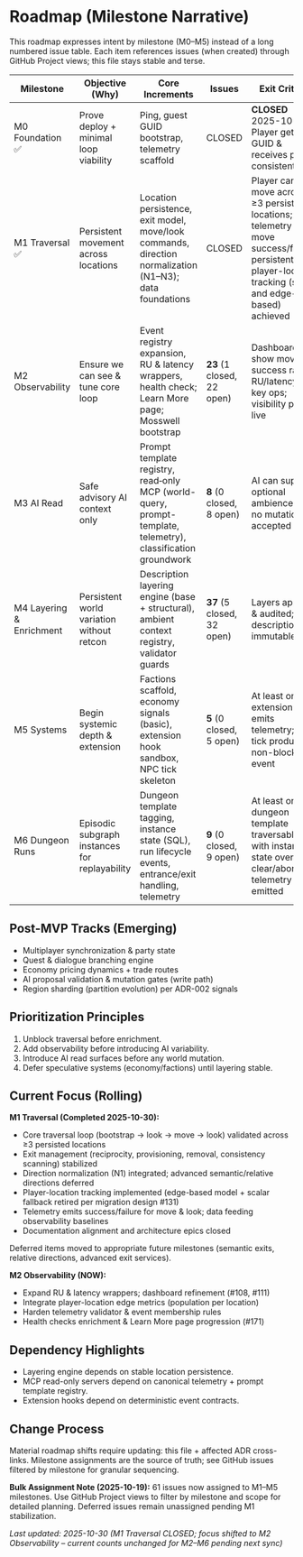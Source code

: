 # Roadmap (Milestone Narrative)

This roadmap expresses intent by milestone (M0–M5) instead of a long numbered issue table. Each item references issues (when created) through GitHub Project views; this file stays stable and terse.

| Milestone                | Objective (Why)                               | Core Increments                                                                                              | Issues                     | Exit Criteria                                                                                                                                           |
| ------------------------ | --------------------------------------------- | ------------------------------------------------------------------------------------------------------------ | -------------------------- | ------------------------------------------------------------------------------------------------------------------------------------------------------- |
| M0 Foundation ✅         | Prove deploy + minimal loop viability         | Ping, guest GUID bootstrap, telemetry scaffold                                                               | CLOSED                     | **CLOSED** 2025-10-19: Player gets GUID & receives ping consistently                                                                                    |
| M1 Traversal ✅          | Persistent movement across locations          | Location persistence, exit model, move/look commands, direction normalization (N1–N3); data foundations      | CLOSED                     | Player can move across ≥3 persisted locations; telemetry for move success/failure; persistent player-location tracking (scalar and edge-based) achieved |
| M2 Observability         | Ensure we can see & tune core loop            | Event registry expansion, RU & latency wrappers, health check; Learn More page; Mosswell bootstrap           | **23** (1 closed, 22 open) | Dashboards show move success rate & RU/latency for key ops; visibility page live                                                                        |
| M3 AI Read               | Safe advisory AI context only                 | Prompt template registry, read‑only MCP (world-query, prompt-template, telemetry), classification groundwork | **8** (0 closed, 8 open)   | AI can supply optional ambience lines; no mutations accepted                                                                                            |
| M4 Layering & Enrichment | Persistent world variation without retcon     | Description layering engine (base + structural), ambient context registry, validator guards                  | **37** (5 closed, 32 open) | Layers applied & audited; base descriptions immutable                                                                                                   |
| M5 Systems               | Begin systemic depth & extension              | Factions scaffold, economy signals (basic), extension hook sandbox, NPC tick skeleton                        | **5** (0 closed, 5 open)   | At least one extension hook emits telemetry; NPC tick produces non-blocking event                                                                       |
| M6 Dungeon Runs          | Episodic subgraph instances for replayability | Dungeon template tagging, instance state (SQL), run lifecycle events, entrance/exit handling, telemetry      | **9** (0 closed, 9 open)   | At least one dungeon template traversable with instance state overlay; clear/abort telemetry emitted                                                    |

## Post-MVP Tracks (Emerging)

-   Multiplayer synchronization & party state
-   Quest & dialogue branching engine
-   Economy pricing dynamics + trade routes
-   AI proposal validation & mutation gates (write path)
-   Region sharding (partition evolution) per ADR-002 signals

## Prioritization Principles

1. Unblock traversal before enrichment.
2. Add observability before introducing AI variability.
3. Introduce AI read surfaces before any world mutation.
4. Defer speculative systems (economy/factions) until layering stable.

## Current Focus (Rolling)

**M1 Traversal (Completed 2025-10-30):**

-   Core traversal loop (bootstrap → look → move → look) validated across ≥3 persisted locations
-   Exit management (reciprocity, provisioning, removal, consistency scanning) stabilized
-   Direction normalization (N1) integrated; advanced semantic/relative directions deferred
-   Player-location tracking implemented (edge-based model + scalar fallback retired per migration design #131)
-   Telemetry emits success/failure for move & look; data feeding observability baselines
-   Documentation alignment and architecture epics closed

Deferred items moved to appropriate future milestones (semantic exits, relative directions, advanced exit services).

**M2 Observability (NOW):**

-   Expand RU & latency wrappers; dashboard refinement (#108, #111)
-   Integrate player-location edge metrics (population per location)
-   Harden telemetry validator & event membership rules
-   Health checks enrichment & Learn More page progression (#171)

## Dependency Highlights

-   Layering engine depends on stable location persistence.
-   MCP read-only servers depend on canonical telemetry + prompt template registry.
-   Extension hooks depend on deterministic event contracts.

## Change Process

Material roadmap shifts require updating: this file + affected ADR cross-links. Milestone assignments are the source of truth; see GitHub issues filtered by milestone for granular sequencing.

**Bulk Assignment Note (2025-10-19):** 61 issues now assigned to M1–M5 milestones. Use GitHub Project views to filter by milestone and scope for detailed planning. Deferred issues remain unassigned pending M1 stabilization.

_Last updated: 2025-10-30 (M1 Traversal CLOSED; focus shifted to M2 Observability – current counts unchanged for M2–M6 pending next sync)_
